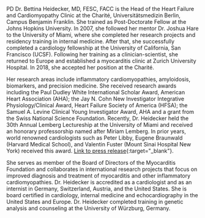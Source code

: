 PD Dr. Bettina Heidecker, MD, FESC, FACC is the Head of the Heart Failure and Cardiomyopathy Clinic at the Charité,
Universitätsmedizin Berlin, Campus Benjamin Franklin.
She trained as Post-Doctorate Fellow at the Johns Hopkins University.  In 2007, she followed her mentor Dr. Joshua Hare to the University of Miami, where she completed her research projects and residency training in internal medicine.  After that, she successfully completed a cardiology fellowship at the University of California, San Francisco (UCSF).
Following her training as a clinician-scientist, she returned to Europe and established a myocarditis clinic at Zurich University Hospital. In 2018, she accepted her position at the Charité.

Her research areas include inflammatory cardiomyopathies, amyloidosis, biomarkers, and precision medicine.
She received research awards including the Paul Dudley White International Scholar Award, American Heart Association (AHA);
the Jay N. Cohn New Investigator Integrative Physiology/Clinical Award, Heart Failure Society of America (HFSA);
the Samuel A. Levine Clinical Young Investigator Award, AHA and a grant from the Swiss National
Science Foundation. Recently, Dr. Heidecker held the 30th Annual Lemberg Lectureship at the University of Miami and received an honorary professorship named after Miriam Lemberg. 
In prior years, world renowned cardiologists such as Peter Libby, Eugene Braunwald (Harvard Medical School), and Valentin Fuster (Mount Sinai Hospital New York) received this award.
[Link to press release](https://www.dhzb.de/presse/news/detailansicht-meldungen/ansicht/pressedetail/ehrenprofessur-in-florida-fuer-charite-kardiologin){:target="_blank"}.

She serves as member of the Board of Directors of the Myocarditis Foundation and
collaborates in international research projects that focus on improved diagnosis and treatment of myocarditis and other inflammatory cardiomyopathies.
Dr. Heidecker is accredited as a cardiologist and as an internist in Germany, Switzerland, Austria,
and the United States.
She is board certified in cardiology, internal medicine and echocardiography in the United States and Europe.
Dr. Heidecker completed training in genetic analysis and counseling at the University of Würzburg, Germany. 

